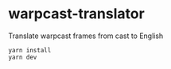 # warpcast-translator

Translate warpcast frames from cast to English

```
yarn install
yarn dev
```

